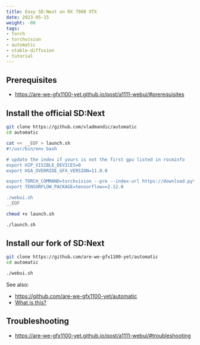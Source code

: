 ```yaml
---
title: Easy SD:Next on RX 7900 XTX
date: 2023-05-15
weight: -80
tags:
- torch
- torchvision
- automatic
- stable-diffusion
- tutorial
---
```


## Prerequisites

* https://are-we-gfx1100-yet.github.io/post/a1111-webui/#prerequisites

## Install the official SD:Next

```bash
git clone https://github.com/vladmandic/automatic
cd automatic

cat << __EOF > launch.sh
#!/usr/bin/env bash

# update the index if yours is not the first gpu listed in rocminfo
export HIP_VISIBLE_DEVICES=0
export HSA_OVERRIDE_GFX_VERSION=11.0.0

export TORCH_COMMAND=torchvision --pre --index-url https://download.pytorch.org/whl/nightly/rocm5.6
export TENSORFLOW_PACKAGE=tensorflow==2.12.0

./webui.sh
__EOF

chmod +x launch.sh

./launch.sh
```

## Install our fork of SD:Next

```bash
git clone https://github.com/are-we-gfx1100-yet/automatic
cd automatic

./webui.sh
```

See also:

* https://github.com/are-we-gfx1100-yet/automatic
* [What is this?](https://github.com/are-we-gfx1100-yet/automatic/discussions/1)

## Troubleshooting

* https://are-we-gfx1100-yet.github.io/post/a1111-webui/#troubleshooting
